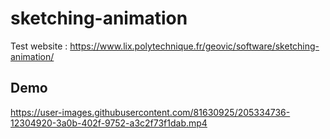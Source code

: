 # sketching-animation
 Test website : https://www.lix.polytechnique.fr/geovic/software/sketching-animation/

## Demo


https://user-images.githubusercontent.com/81630925/205334736-12304920-3a0b-402f-9752-a3c2f73f1dab.mp4

